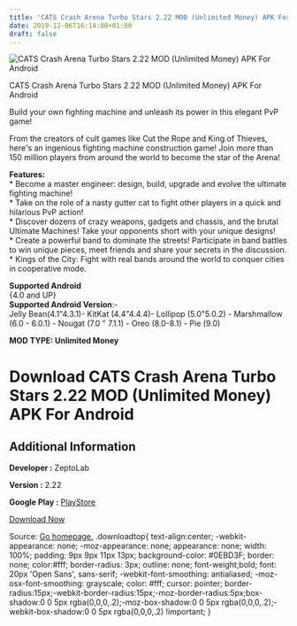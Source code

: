 ```yaml
---
title: 'CATS Crash Arena Turbo Stars 2.22 MOD (Unlimited Money) APK For Android'
date: 2019-12-06T16:14:00+01:00
draft: false
---
```


![CATS Crash Arena Turbo Stars 2.22 MOD (Unlimited Money) APK For Android](https://i2.wp.com/apkhome.net/wp-content/uploads/2019/12/CATS-Crash-Arena-Turbo-Stars.png "CATS Crash Arena Turbo Stars 2.22 MOD (Unlimited Money) APK For Android")

  

CATS Crash Arena Turbo Stars 2.22 MOD (Unlimited Money) APK For Android

Build your own fighting machine and unleash its power in this elegant PvP game!

From the creators of cult games like Cut the Rope and King of Thieves, here's an ingenious fighting machine construction game! Join more than 150 million players from around the world to become the star of the Arena!

**Features:**  
\* Become a master engineer: design, build, upgrade and evolve the ultimate fighting machine!  
\* Take on the role of a nasty gutter cat to fight other players in a quick and hilarious PvP action!  
\* Discover dozens of crazy weapons, gadgets and chassis, and the brutal Ultimate Machines! Take your opponents short with your unique designs!  
\* Create a powerful band to dominate the streets! Participate in band battles to win unique pieces, meet friends and share your secrets in the discussion.  
\* Kings of the City: Fight with real bands around the world to conquer cities in cooperative mode.

**Supported Android**  
{4.0 and UP}  
**Supported Android Version**:-  
Jelly Bean(4.1"4.3.1)- KitKat (4.4"4.4.4)- Lollipop (5.0"5.0.2) - Marshmallow (6.0 - 6.0.1) - Nougat (7.0 " 7.1.1) - Oreo (8.0-8.1) - Pie (9.0)

**MOD TYPE: Unlimited Money**

Download CATS Crash Arena Turbo Stars 2.22 MOD (Unlimited Money) APK For Android
================================================================================

Additional Information
----------------------

**Developer :** ZeptoLab

**Version :** 2.22

**Google Play :** [PlayStore](https://play.google.com/store/apps/details?id=com.zeptolab.cats.google)

  

[Download Now](https://store4app.co/post/cats-crash-arena-turbo-stars-2-22-mod-unlimited-money-apk-for-android_1575199265)

  
Source: [Go homepage.](https://store4app.co/post/cats-crash-arena-turbo-stars-2-22-mod-unlimited-money-apk-for-android_1575199265) .downloadtop{ text-align:center; -webkit-appearance: none; -moz-appearance: none; appearance: none; width: 100%; padding: 9px 9px 11px 13px; background-color: #0EBD3F; border: none; color:#fff; border-radius: 3px; outline: none; font-weight;bold; font: 20px 'Open Sans', sans-serif; -webkit-font-smoothing: antialiased; -moz-osx-font-smoothing: grayscale; color: #fff; cursor: pointer; border-radius:15px;-webkit-border-radius:15px;-moz-border-radius:5px;box-shadow:0 0 5px rgba(0,0,0,.2);-moz-box-shadow:0 0 5px rgba(0,0,0,.2);-webkit-box-shadow:0 0 5px rgba(0,0,0,.2) !important; }